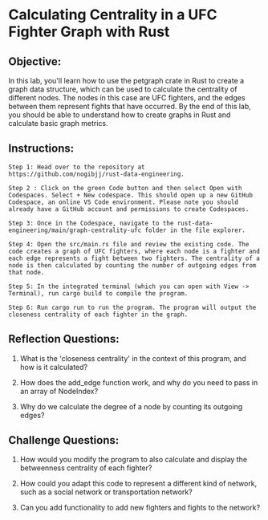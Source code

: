 # Calculating Centrality in a UFC Fighter Graph with Rust

## Objective:

In this lab, you'll learn how to use the petgraph crate in Rust to create a graph data structure, which can be used to calculate the centrality of different nodes. The nodes in this case are UFC fighters, and the edges between them represent fights that have occurred. By the end of this lab, you should be able to understand how to create graphs in Rust and calculate basic graph metrics.

## Instructions:

    Step 1: Head over to the repository at https://github.com/nogibjj/rust-data-engineering.

    Step 2 : Click on the green Code button and then select Open with Codespaces. Select + New codespace. This should open up a new GitHub Codespace, an online VS Code environment. Please note you should already have a GitHub account and permissions to create Codespaces.

    Step 3: Once in the Codespace, navigate to the rust-data-engineering/main/graph-centrality-ufc folder in the file explorer.

    Step 4: Open the src/main.rs file and review the existing code. The code creates a graph of UFC fighters, where each node is a fighter and each edge represents a fight between two fighters. The centrality of a node is then calculated by counting the number of outgoing edges from that node.

    Step 5: In the integrated terminal (which you can open with View -> Terminal), run cargo build to compile the program.

    Step 6: Run cargo run to run the program. The program will output the closeness centrality of each fighter in the graph.

## Reflection Questions:

1. What is the 'closeness centrality' in the context of this program, and how is it calculated?

2. How does the add_edge function work, and why do you need to pass in an array of NodeIndex?

3. Why do we calculate the degree of a node by counting its outgoing edges?

## Challenge Questions:

1. How would you modify the program to also calculate and display the betweenness centrality of each fighter?

2. How could you adapt this code to represent a different kind of network, such as a social network or transportation network?

3. Can you add functionality to add new fighters and fights to the network?